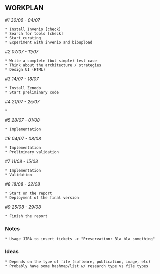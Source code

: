 
## WORKPLAN

_#1 30/06 - 04/07_

    * Install Invenio [check]
    * Search for tools [check]
    * Start curating
    * Experiment with invenio and bibupload 


_#2 07/07 - 11/07_

    * Write a complete (but simple) test case
    * Think about the architecture / strategies
    * Design UI (HTML)

_#3 14/07 - 18/07_

    * Install Zenodo
    * Start preliminary code

_#4 21/07 - 25/07_

    * 

_#5 28/07 - 01/08_

    * Implementation

_#6 04/07 - 08/08_

    * Implementation
    * Preliminary validation

_#7 11/08 - 15/08_

    * Implementation
    * Validation

_#8 18/08 - 22/08_

    * Start on the report
    * Deployment of the final version

_#9 25/08 - 29/08_

    * Finish the report

### Notes

    * Usage JIRA to insert tickets -> "Preservation: Bla bla something"

### Ideas

    * Depends on the type of file (software, publication, image, etc)
    * Probably have some hashmap/list w/ research type vs file types
